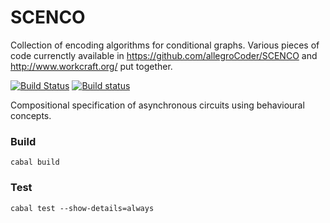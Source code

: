 # SCENCO

Collection of encoding algorithms for conditional graphs. Various pieces of code currenctly available in https://github.com/allegroCoder/SCENCO and http://www.workcraft.org/ put together.

[![Build Status](https://travis-ci.org/tuura/scenco.svg?branch=master)](https://travis-ci.org/tuura/scenco) [![Build status](https://ci.appveyor.com/api/projects/status/r6fet04edh46sp58/branch/master?svg=true)](https://ci.appveyor.com/project/snowleopard/scenco/branch/master)


Compositional specification of asynchronous circuits using behavioural
concepts.

### Build

	cabal build

### Test

	cabal test --show-details=always
